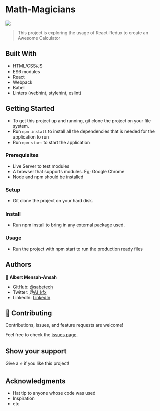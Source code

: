 # Math-Magicians

![](https://img.shields.io/badge/Microverse-blueviolet)

> This project is exploring the usage of React-Redux to create an Awesome Calculator

## Built With

- HTML/CSS/JS
- ES6 modules
- React
- Webpack
- Babel
- Linters (webhint, stylehint, eslint)

## Getting Started

- To get this project up and running, git clone the project on your file system.
- Run `npm install` to install all the dependencies that is needed for the application to run
- Run `npm start` to start the application

### Prerequisites

- Live Server to test modules
- A browser that supports modules. Eg; Google Chrome
- Node and npm should be installed

### Setup

- Git clone the project on your hard disk.

### Install

- Run npm install to bring in any external package used.

### Usage

- Run the project with npm start to run the production ready files

## Authors

👤 **Albert Mensah-Ansah**

- GitHub: [@sabetech](https://github.com/sabetech)
- Twitter: [@Al_kfx](https://twitter.com/Al_kfx)
- LinkedIn: [LinkedIn](https://linkedin.com/in/Albertkma)

## 🤝 Contributing

Contributions, issues, and feature requests are welcome!

Feel free to check the [issues page](../../issues/).

## Show your support

Give a ⭐️ if you like this project!

## Acknowledgments

- Hat tip to anyone whose code was used
- Inspiration
- etc
